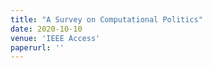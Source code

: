 ```yaml
---
title: "A Survey on Computational Politics"
date: 2020-10-10
venue: 'IEEE Access'
paperurl: ''
---
```



